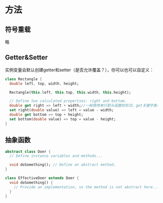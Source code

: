 # 方法

## 符号重载

略

## Getter&Setter

实例变量会默认创建getter和setter（是否允许覆盖？），你可以也可以自定义：

```dart
class Rectangle {
  double left, top, width, height;

  Rectangle(this.left, this.top, this.width, this.height);

  // Define two calculated properties: right and bottom.
  double get right => left + width;//一般使用单行箭头函数的形式，get关键字表示这是一个getter
  set right(double value) => left = value - width;
  double get bottom => top + height;
  set bottom(double value) => top = value - height;
}
```

## 抽象函数

```dart
abstract class Doer {
  // Define instance variables and methods...

  void doSomething(); // Define an abstract method.
}

class EffectiveDoer extends Doer {
  void doSomething() {
    // Provide an implementation, so the method is not abstract here...
  }
}
```
